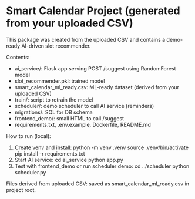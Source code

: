 
Smart Calendar Project (generated from your uploaded CSV)
============================================================

This package was created from the uploaded CSV and contains a demo-ready AI-driven slot recommender.

Contents:
- ai_service/: Flask app serving POST /suggest using RandomForest model
- slot_recommender.pkl: trained model
- smart_calendar_ml_ready.csv: ML-ready dataset (derived from your uploaded CSV)
- train/: script to retrain the model
- scheduler/: demo scheduler to call AI service (reminders)
- migrations/: SQL for DB schema
- frontend_demo/: small HTML to call /suggest
- requirements.txt, .env.example, Dockerfile, README.md

How to run (local):
1. Create venv and install:
   python -m venv .venv
   source .venv/bin/activate
   pip install -r requirements.txt
2. Start AI service:
   cd ai_service
   python app.py
3. Test with frontend_demo or run scheduler demo:
   cd ../scheduler
   python scheduler.py

Files derived from uploaded CSV: saved as smart_calendar_ml_ready.csv in project root.
